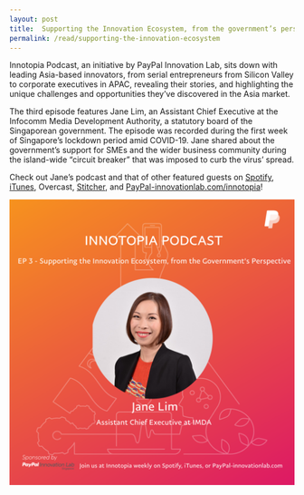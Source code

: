 ```yaml
---
layout: post
title:  Supporting the Innovation Ecosystem, from the government’s perspective
permalink: /read/supporting-the-innovation-ecosystem
---
```

Innotopia Podcast, an initiative by PayPal Innovation Lab, sits down with leading Asia-based innovators, from serial entrepreneurs from Silicon Valley to corporate executives in APAC, revealing their stories, and highlighting the unique challenges and opportunities they’ve discovered in the Asia market.

The third episode features Jane Lim, an Assistant Chief Executive at the  Infocomm Media Development Authority, a statutory board of the Singaporean government. The episode was recorded during the first week of Singapore’s lockdown period amid COVID-19. Jane shared about the government’s support for SMEs and the wider business community during the island-wide “circuit breaker” that was imposed to curb the virus’ spread.

Check out Jane’s podcast and that of other featured guests on [Spotify](https://open.spotify.com/show/29oii015aYSKtveIDurWSv?si=7rm_RiqnQ4WuAn3EaCpNDA), [iTunes](https://podcasts.apple.com/sg/podcast/ep-1-singapore-the-innovation-hub-of-southeast-asia/id1515926490), Overcast, [Stitcher](https://www.stitcher.com/podcast/innotopia-podcast), and [PayPal-innovationlab.com/innotopia](https://www.paypal.com/sg/webapps/mpp/innovationlab/innotopia)!

![1](/images/read/EP3_Poster_v2.png)
